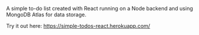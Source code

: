 A simple to-do list created with React running on a Node backend and using MongoDB Atlas for data storage.

Try it out here: https://simple-todos-react.herokuapp.com/
